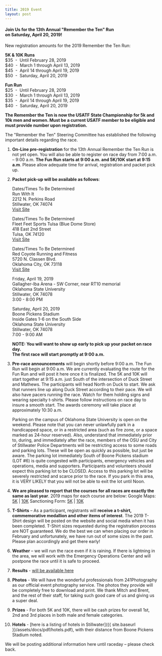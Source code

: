 ```yaml
---
title: 2019 Event
layout: post
---
```



<h4 class="u-cntr">
    Join Us for the 13th Annual "Remember the Ten" Run <br> on Saturday, April 20, 2019!
</h4>


New registration amounts for the 2019 Remember the Ten Run:

**5K & 10K Runs**<br>
$35&nbsp;&nbsp;-&nbsp;&nbsp;Until February 28, 2019<br>
$40&nbsp;&nbsp;-&nbsp;&nbsp;March 1 through April 13, 2019<br>
$45&nbsp;&nbsp;-&nbsp;&nbsp;April 14 through April 19, 2019<br>
$50&nbsp;&nbsp;-&nbsp;&nbsp;Saturday, April 20, 2019<br>

**Fun Run**<br>
$25&nbsp;&nbsp;-&nbsp;&nbsp;Until February 28, 2019<br>
$30&nbsp;&nbsp;-&nbsp;&nbsp;March 1 through April 13, 2019<br>
$35&nbsp;&nbsp;-&nbsp;&nbsp;April 14 through April 19, 2019<br>
$40&nbsp;&nbsp;-&nbsp;&nbsp;Saturday, April 20, 2019<br>

**The Remember the Ten is now the USATF State Championship for 5k and 10k men and women. Must be a current USATF member to be eligible and must provide number upon registration.**

The "Remember the Ten" Steering Committee has established the following important details regarding the race.

1. **On-Line pre-registration** for the 13th Annual Remember the Ten Run is not yet open. You will also be able to register on race day from 7:00 a.m. – 9:00 a.m. <span class="orange-text" style="font-weight:bold;">The Fun Run starts at 9:00 a.m. and 5K/10K start at 9:15 a.m</span>. Please allow adequate time for arrival, registration and packet pick up.

2. **Packet pick-up will be available as follows**:

    Dates/Times To Be Determined<br>
    Run With It<br>
    2212 N. Perkins Road<br>
    Stillwater, OK  74074<br>
    <a class="orange-text" href="https://www.facebook.com/runwithitstw/">Visit Site</a><br>

    Dates/Times To Be Determined<br>
    Fleet Feet Sports Tulsa (Blue Dome Store)<br>
    418 East 2nd Street<br>
    Tulsa, OK  74120<br>
    <a class="orange-text" href="www.fleetfeettulsa.com">Visit Site</a><br>

    Dates/Times To Be Determined<br>
    Red Coyote Running and Fitness<br>
    5720 N. Classen Blvd.<br>
    Oklahoma City, OK 73118<br>
    <a class="orange-text" href="http://www.redcoyoterunning.com/">Visit Site</a><br>

    Friday, April 19, 2019<br>
    Gallagher-Iba Arena - SW Corner, near RT10 memorial<br>
    Oklahoma State University<br>
    Stillwater, OK 74078<br>
    3:00 - 8:00 PM<br>

    Saturday, April 20, 2019<br>
    Boone Pickens Stadium<br>
    Inside Gates 1-6 on the South Side<br>
    Oklahoma State University<br>
    Stillwater, OK 74078<br>
    7:00 - 9:00 AM<br>

    <p class="u-cntr" style="font-weight: bold;">NOTE:  You will want to show up early to pick up your packet on race day.<br>
    The first race will start promptly at 9:00 a.m.</p>

3. **Pre-race announcements** will begin shortly before 9:00 a.m.  The Fun Run will begin at 9:00 a.m.  We are currently evaluating the route for the Fun Run and will post it here once it is finalized. The 5K and 10K will start together at 9:15 a.m. just South of the intersection of Duck Street and Mathews. The participants will head North on Duck to start. We ask that runners line up along Duck Street according to their pace. We will also have pacers running the race. Watch for them holding signs and wearing specialty t-shirts. Please follow instructions on race day to insure a smooth start. The awards ceremony will take place at approximately 10:30 a.m.


    Parking on the campus of Oklahoma State University is open on the weekend.  Please note that you can never unlawfully park in a handicapped space, or in a restricted area (such as fire zone, or a space marked as 24-hour reserved). Also, understand that immediately prior to, during, and immediately after the race, members of the OSU and City of Stillwater Police Departments will be restricting access to some roads and parking lots. These will be open as quickly as possible, but just be aware.
    The parking lot immediately South of Boone Pickens stadium (LOT #6) is quite congested with participants, emergency vehicles and operations, media and supporters.  Participants and volunteers should expect this parking lot to be CLOSED.  Access to this parking lot will be severely restricted and scarce prior to the race.  If you park in this area, it is VERY LIKELY that you will not be able to exit the lot until Noon.

4. **We are pleased to report that the courses for all races are exactly the same as last year**. 2019 maps for each course are below:
     Google Maps: <a href="http://remembertheten.com/images/stories/documents/5kcourse2013final.jpg" class="orange-text">5K</a> | <a href="http://remembertheten.com/images/stories/documents/10kcourse2013final.jpg" class="orange-text">10K</a>          Sanctioning Form: <a href="http://remembertheten.com/images/stories/documents/5k2013usatf.jpg" class="orange-text">5K</a> | <a href="http://remembertheten.com/images/stories/documents/10k2013usatf.jpg" class="orange-text">10K</a>

5. **T-Shirts** – As a participant, registrants will **receive a t-shirt, commemorative medallion and other items of interest**. The 2019 T-Shirt design will be posted on the website and social media when it has been completed. T-Shirt sizes requested during the registration process are NOT guaranteed. We do the best we can when placing our order in February and unfortunately, we have run out of some sizes in the past. Please plan accordingly and get there early!

6. **Weather** – we will run the race even if it is raining. If there is lightning in the area, we will work with the Emergency Operations Center and will postpone the race until it is safe to proceed.

7. **Results** - <a href="https://results.chronotrack.com/event/results/event/event-25448" class="orange-text">will be available here</a>

8. **Photos** - We will have the wonderful professionals from 241Photography as our official event photography service. The photos they provide will be completely free to download and print. We thank Mitch and Brent, and the rest of their staff, for taking such good care of us and giving us a super deal.

9. **Prizes** - For both 5K and 10K, there will be cash prizes for overall 1st, 2nd and 3rd places in both male and female categories.

10. **Hotels** - [here is a listing of hotels in Stillwater]({{ site.baseurl }}/assets/docs/pdf/hotels.pdf), with their distance from Boone Pickens Stadium noted.

<div class="u-cntr">
    We will be posting additional information here until raceday –
    please check back.
</div>
